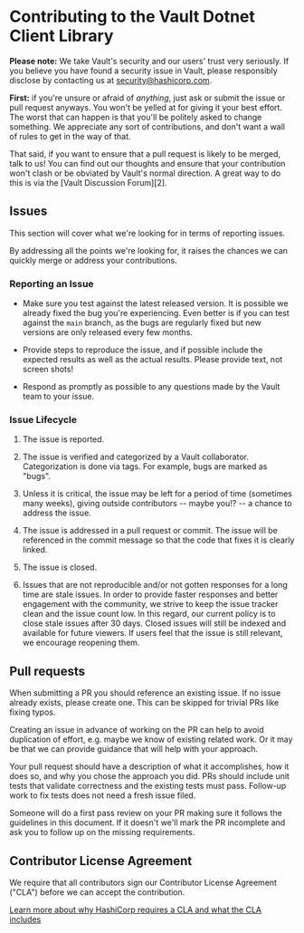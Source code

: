 # Contributing to the Vault Dotnet Client Library

**Please note:** We take Vault's security and our users' trust very seriously.
If you believe you have found a security issue in Vault, please responsibly
disclose by contacting us at security@hashicorp.com.

**First:** if you're unsure or afraid of _anything_, just ask or submit the
issue or pull request anyways. You won't be yelled at for giving it your best
effort. The worst that can happen is that you'll be politely asked to change
something. We appreciate any sort of contributions, and don't want a wall of
rules to get in the way of that. 

That said, if you want to ensure that a pull request is likely to be merged,
talk to us! You can find out our thoughts and ensure that your contribution
won't clash or be obviated by Vault's normal direction. A great way to do this
is via the [Vault Discussion Forum][2].

## Issues

This section will cover what we're looking for in terms of reporting issues.

By addressing all the points we're looking for, it raises the chances we can
quickly merge or address your contributions.

### Reporting an Issue

* Make sure you test against the latest released version. It is possible we
  already fixed the bug you're experiencing. Even better is if you can test
  against the `main` branch, as the bugs are regularly fixed but new versions
  are only released every few months.

* Provide steps to reproduce the issue, and if possible include the expected 
  results as well as the actual results. Please provide text, not screen shots!

* Respond as promptly as possible to any questions made by the Vault
  team to your issue.

### Issue Lifecycle

1. The issue is reported.

2. The issue is verified and categorized by a Vault collaborator.
   Categorization is done via tags. For example, bugs are marked as "bugs".

3. Unless it is critical, the issue may be left for a period of time (sometimes
   many weeks), giving outside contributors -- maybe you!? -- a chance to
   address the issue.

4. The issue is addressed in a pull request or commit. The issue will be
   referenced in the commit message so that the code that fixes it is clearly
   linked.

5. The issue is closed.

6. Issues that are not reproducible and/or not gotten responses for a long time are
   stale issues. In order to provide faster responses and better engagement with
   the community, we strive to keep the issue tracker clean and the issue count
   low. In this regard, our current policy is to close stale issues after 30 days.
   Closed issues will still be indexed and available for future viewers. If users
   feel that the issue is still relevant, we encourage reopening them.

## Pull requests

When submitting a PR you should reference an existing issue. If no issue already exists, 
please create one. This can be skipped for trivial PRs like fixing typos.

Creating an issue in advance of working on the PR can help to avoid duplication of effort, 
e.g. maybe we know of existing related work. Or it may be that we can provide guidance 
that will help with your approach.

Your pull request should have a description of what it accomplishes, how it does so,
and why you chose the approach you did.  PRs should include unit tests that validate
correctness and the existing tests must pass.  Follow-up work to fix tests
does not need a fresh issue filed.

Someone will do a first pass review on your PR making sure it follows the guidelines 
in this document.  If it doesn't we'll mark the PR incomplete and ask you to follow
up on the missing requirements.

## Contributor License Agreement

We require that all contributors sign our Contributor License Agreement ("CLA") before we can accept the contribution. 

[Learn more about why HashiCorp requires a CLA and what the CLA includes](https://www.hashicorp.com/cla)
